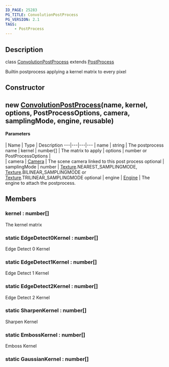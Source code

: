```yaml
---
ID_PAGE: 25283
PG_TITLE: ConvolutionPostProcess
PG_VERSION: 2.1
TAGS:
    - PostProcess
---
```

## Description

class [ConvolutionPostProcess](/classes/3.0/ConvolutionPostProcess) extends [PostProcess](/classes/3.0/PostProcess)

Builtin postprocess applying a kernel matrix to every pixel

## Constructor

## new [ConvolutionPostProcess](/classes/3.0/ConvolutionPostProcess)(name, kernel, options, PostProcessOptions, camera, samplingMode, engine, reusable)



#### Parameters
 | Name | Type | Description
---|---|---|---
 | name | string |      The postprocess name
 | kernel | number[] |      The matrix to apply
 | options | number or PostProcessOptions |   
 | camera | [Camera](/classes/3.0/Camera) |      The scene camera linked to this post process
optional | samplingMode | number |      [Texture](/classes/3.0/Texture).NEAREST_SAMPLINGMODE, [Texture](/classes/3.0/Texture).BILINEAR_SAMPLINGMODE or [Texture](/classes/3.0/Texture).TRILINEAR_SAMPLINGMODE
optional | engine | [Engine](/classes/3.0/Engine) |      The engine to attach the postprocess.
## Members

### kernel : number[]

The kernel matrix

### static EdgeDetect0Kernel : number[]

Edge Detect 0 Kernel

### static EdgeDetect1Kernel : number[]

Edge Detect 1 Kernel

### static EdgeDetect2Kernel : number[]

Edge Detect 2 Kernel

### static SharpenKernel : number[]

Sharpen Kernel

### static EmbossKernel : number[]

Emboss Kernel

### static GaussianKernel : number[]



